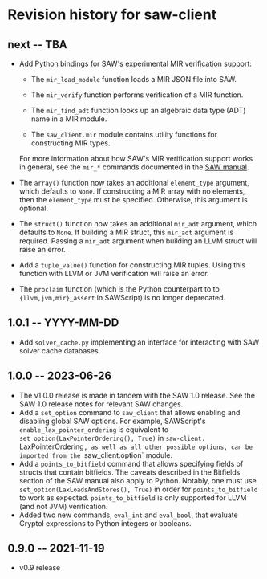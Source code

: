# Revision history for saw-client

## next -- TBA

* Add Python bindings for SAW's experimental MIR verification support:

  * The `mir_load_module` function loads a MIR JSON file into SAW.
  * The `mir_verify` function performs verification of a MIR function.
  * The `mir_find_adt` function looks up an algebraic data type (ADT) name in a
    MIR module.

  * The `saw_client.mir` module contains utility functions for constructing
    MIR types.

  For more information about how SAW's MIR verification support works in
  general, see the `mir_*` commands documented in the [SAW
  manual](https://github.com/GaloisInc/saw-script/blob/master/doc/manual/manual.md).
* The `array()` function now takes an additional `element_type` argument, which
  defaults to `None`. If constructing a MIR array with no elements, then the
  `element_type` must be specified. Otherwise, this argument is optional.
* The `struct()` function now takes an additional `mir_adt` argument, which
  defaults to `None`. If building a MIR struct, this `mir_adt` argument is
  required. Passing a `mir_adt` argument when building an LLVM struct will raise
  an error.
* Add a `tuple_value()` function for constructing MIR tuples. Using this
  function with LLVM or JVM verification will raise an error.
* The `proclaim` function (which is the Python counterpart to to
  `{llvm,jvm,mir}_assert` in SAWScript) is no longer deprecated.

## 1.0.1 -- YYYY-MM-DD

* Add `solver_cache.py` implementing an interface for interacting with SAW
  solver cache databases.

## 1.0.0 -- 2023-06-26

* The v1.0.0 release is made in tandem with the SAW 1.0 release. See the
  SAW 1.0 release notes for relevant SAW changes.
* Add a `set_option` command to `saw_client` that allows enabling and disabling
  global SAW options. For example, SAWScript's `enable_lax_pointer_ordering` is
  equivalent to `set_option(LaxPointerOrdering(), True)` in `saw-client.
  `LaxPointerOrdering`, as well as all other possible options, can be imported
  from the `saw_client.option` module.
* Add a `points_to_bitfield` command that allows specifying fields of structs
  that contain bitfields. The caveats described in the Bitfields section of the
  SAW manual also apply to Python. Notably, one must use
  `set_option(LaxLoadsAndStores(), True)` in order for `points_to_bitfield` to
  work as expected. `points_to_bitfield` is only supported for LLVM (and not
  JVM) verification.
* Added two new commands, `eval_int` and `eval_bool`, that evaluate Cryptol
  expressions to Python integers or booleans.


## 0.9.0 -- 2021-11-19

* v0.9 release
